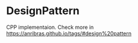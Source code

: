# DesignPattern
CPP implementaion.
Check more in https://anribras.github.io/tags/#design%20pattern

